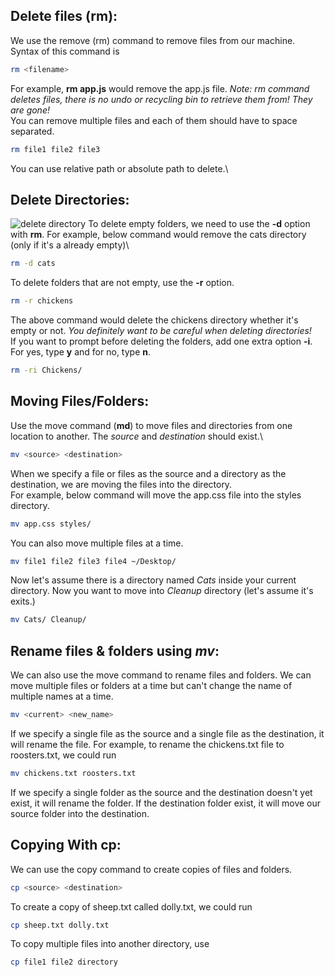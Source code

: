 ## Delete files (**rm**):
We use the remove (rm) command to remove files from our machine. Syntax of this command is
```bash
rm <filename>
```
For example, **rm app.js** would remove the app.js file. *Note: rm command deletes files, there is no undo or recycling bin to retrieve them from! They are gone!*\
You can remove multiple files and each of them should have to space separated.
```bash
rm file1 file2 file3
```
You can use relative path or absolute path to delete.\

## Delete Directories:
![delete directory](https://assets.telegraphindia.com/telegraph/2020/Sep/1600593720_1shutterstock_406413301.jpg)
To delete empty folders, we need to use the **-d** option with **rm**. For example, below command would remove the cats directory (only if it's a already empty)\
```bash
rm -d cats
```
To delete folders that are not empty, use the **-r** option.
```bash
rm -r chickens
```
The above command would delete the chickens directory whether it's empty or not. *You definitely want to be careful when deleting directories!*\
If you want to prompt before deleting the folders, add one extra option **-i**. For yes, type **y** and for no, type **n**.
```bash
rm -ri Chickens/
```

## Moving Files/Folders:
Use the move command (**md**) to move files and directories from one location to another. The *source* and *destination* should exist.\
```bash
mv <source> <destination>
```
When we specify a file or files as the source and a directory as the destination, we are moving the files into the directory.\
For example, below command will move the app.css file into the styles directory.
```bash
mv app.css styles/
```
You can also move multiple files at a time.
```bash
mv file1 file2 file3 file4 ~/Desktop/
```
Now let's assume there is a directory named *Cats* inside your current directory. Now you want to move into *Cleanup* directory (let's assume it's exits.)
```bash
mv Cats/ Cleanup/
```

## Rename files & folders using *mv*:
We can also use the move command to rename files and folders. We can move multiple files or folders at a time but can't change the name of multiple names at a time.
```bash
mv <current> <new_name>
```
If we specify a single file as the source and a single file as the destination, it will rename the file. For example, to rename the chickens.txt file to roosters.txt, we could run
```bash
mv chickens.txt roosters.txt
```
If we specify a single folder as the source and the destination doesn't yet exist, it will rename the folder. If the destination folder exist, it will move our source folder into the destination.

## Copying With **cp**:
We can use the copy command to create copies of files and folders.
```bash
cp <source> <destination>
```
To create a copy of sheep.txt called dolly.txt, we could run
```bash
cp sheep.txt dolly.txt
```
To copy multiple files into another directory, use
```bash
cp file1 file2 directory
```
